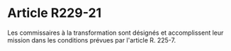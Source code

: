 # Article R229-21

Les commissaires à la transformation sont désignés et accomplissent leur mission dans les conditions prévues par l'article R. 225-7.
